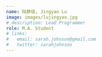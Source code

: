 ```yaml
---
name: 陆静瑶, Jingyao Lu
image: images/lujingyao.jpg
# description: Lead Programmer
role: M.A. Student
# links:
#   email: sarah.johnson@gmail.com
#   twitter: sarahjohnson
---
```



